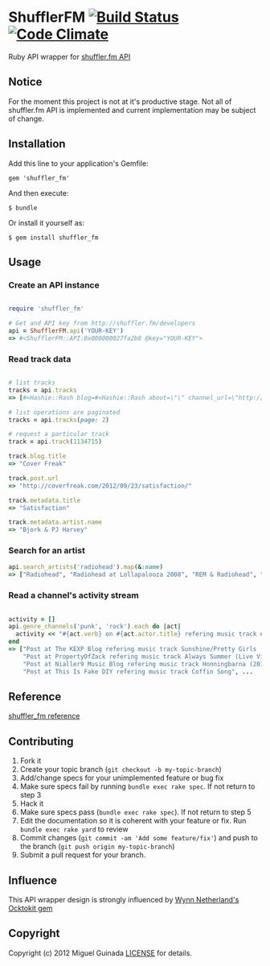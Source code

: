 # ShufflerFM [![Build Status](https://secure.travis-ci.org/mguinada/shuffler_fm.png?branch=master)](http://travis-ci.org/mguinada/shuffler_fm) [![Code Climate](https://codeclimate.com/badge.png)](https://codeclimate.com/github/mguinada/shuffler_fm)

[travis]: http://travis-ci.org/mguinada/shuffler_fm
[codeclimate]: https://codeclimate.com/github/mguinada/shuffler_fm

Ruby API wrapper for [shuffler.fm API](http://developers.shuffler.fm/)

## Notice

For the moment this project is not at it's productive stage. Not all of shuffler.fm API is implemented
and current implementation may be subject of change.

## Installation

Add this line to your application's Gemfile:

    gem 'shuffler_fm'

And then execute:

    $ bundle

Or install it yourself as:

    $ gem install shuffler_fm

## Usage

### Create an API instance
```ruby

require 'shuffler_fm'

# Get and API key from http://shuffler.fm/developers
api = ShufflerFM.api('YOUR-KEY')
=> #<ShufflerFM::API:0x000000027fa2b8 @key="YOUR-KEY">
```

### Read track data
```ruby

# list tracks
tracks = api.tracks
=> [#<Hashie::Rash blog=#<Hashie::Rash about=\"\" channel_url=\"http://api.shuffler.fm/v1/channels/blog:963?api-key=YOUR-KEY\" genres=[\"indie\", \"folk\", \"singer-songwriter\"] id=963 images=[#<Hashie::Rash height=240 url=\"http://assets.shuffler.fm/feeds/963/argeheartedboy_large.jpg\" width=240>] permalink=\"largehearted-boy\" profiles=#<Hashie::Rash facebook=nil twitter=nil> ...

# list operations are paginated
tracks = api.tracks(page: 2)

# request a particular track
track = api.track(1134715)

track.blog.title
=> "Cover Freak"

track.post.url
=> "http://coverfreak.com/2012/09/23/satisfaction/"

track.metadata.title
=> "Satisfaction"

track.metadata.artist.name
=> "Bjork & PJ Harvey"
```

### Search for an artist
```ruby
api.search_artists('radiohead').map(&:name)
=> ["Radiohead", "Radiohead at Lollapalooza 2008", "REM & Radiohead", "Radiohead 6. Permanent Daylight live", "Radiohead @ Optimus Alive'12", "I Can't Take The Hurt (Johnny Cash vs Tegan and Sarah and Radiohead)"]
```

### Read a channel's activity stream
```ruby

activity = []
api.genre_channels('punk', 'rock').each do |act|
  activity << "#{act.verb} on #{act.actor.title} refering music track #{act.object.metadata.title}"
end
=> ["Post at The KEXP Blog refering music track Sunshine/Pretty Girls (Live on KEXP)",
    "Post at PropertyOfZack refering music track Always Summer (Live Video)",
    "Post at Nialler9 Music Blog refering music track Honningbarna (2012)",
    "Post at This Is Fake DIY refering music track Coffin Song", ...
```

## Reference

[shuffler_fm reference](http://rdoc.info/github/mguinada/shuffler_fm)

## Contributing

1. Fork it
2. Create your topic branch (`git checkout -b my-topic-branch`)
3. Add/change specs for your unimplemented feature or bug fix
4. Make sure specs fail by running `bundle exec rake spec`. If not return to step 3
5. Hack it
6. Make sure specs pass (`bundle exec rake spec`). If not return to step 5
7. Edit the documentation so it is coherent with your feature or fix. Run `bundle exec rake yard` to review
8. Commit changes (`git commit -am 'Add some feature/fix'`) and push to the branch (`git push origin my-topic-branch`)
9. Submit a pull request for your branch.

## Influence

This API wrapper design is strongly influenced by [Wynn Netherland's](https://github.com/pengwynn) [Ocktokit gem](https://github.com/pengwynn/octokit)

## Copyright
Copyright (c) 2012 Miguel Guinada
[LICENSE][] for details.

[license]: https://github.com/mguinada/shuffler_fm/blob/master/LICENSE